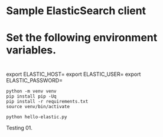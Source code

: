 # Sample ElasticSearch client

#
# Set the following environment variables.
#

export ELASTIC_HOST=
export ELASTIC_USER=
export ELASTIC_PASSWORD=

```
python -m venv venv
pip install pip -Uq
pip install -r requirements.txt
source venv/bin/activate
```

```
python hello-elastic.py
```

Testing 01.